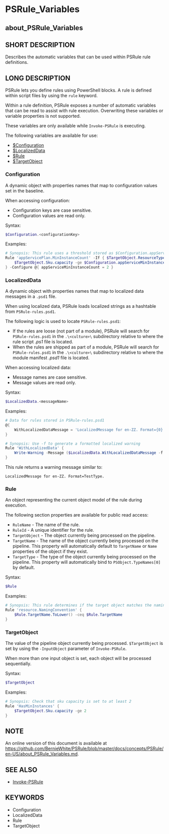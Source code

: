 # PSRule_Variables

## about_PSRule_Variables

## SHORT DESCRIPTION

Describes the automatic variables that can be used within PSRule rule definitions.

## LONG DESCRIPTION

PSRule lets you define rules using PowerShell blocks. A rule is defined within script files by using the `rule` keyword.

Within a rule definition, PSRule exposes a number of automatic variables that can be read to assist with rule execution. Overwriting these variables or variable properties is not supported.

These variables are only available while `Invoke-PSRule` is executing.

The following variables are available for use:

- [$Configuration](#configuration)
- [$LocalizedData](#localizeddata)
- [$Rule](#rule)
- [$TargetObject](#targetobject)

### Configuration

A dynamic object with properties names that map to configuration values set in the baseline.

When accessing configuration:

- Configuration keys are case sensitive.
- Configuration values are read only.

Syntax:

```powershell
$Configuration.<configurationKey>
```

Examples:

```powershell
# Synopsis: This rule uses a threshold stored as $Configuration.appServiceMinInstanceCount
Rule 'appServicePlan.MinInstanceCount' -If { $TargetObject.ResourceType -eq 'Microsoft.Web/serverfarms' } {
    $TargetObject.Sku.capacity -ge $Configuration.appServiceMinInstanceCount
} -Configure @{ appServiceMinInstanceCount = 2 }
```

### LocalizedData

A dynamic object with properties names that map to localized data messages in a `.psd1` file.

When using localized data, PSRule loads localized strings as a hashtable from `PSRule-rules.psd1`.

The following logic is used to locate `PSRule-rules.psd1`:

- If the rules are loose (not part of a module), PSRule will search for `PSRule-rules.psd1` in the `.\<culture>\` subdirectory relative to where the rule script _.ps1_ file is located.
- When the rules are shipped as part of a module, PSRule will search for `PSRule-rules.psd1` in the `.\<culture>\` subdirectory relative to where the module manifest _.psd1_ file is located.

When accessing localized data:

- Message names are case sensitive.
- Message values are read only.

Syntax:

```powershell
$LocalizedData.<messageName>
```

Examples:

```powershell
# Data for rules stored in PSRule-rules.psd1
@{
    WithLocalizedDataMessage = 'LocalizedMessage for en-ZZ. Format={0}.'
}
```

```powershell
# Synopsis: Use -f to generate a formatted localized warning
Rule 'WithLocalizedData' {
    Write-Warning -Message ($LocalizedData.WithLocalizedDataMessage -f $TargetObject.Type)
}
```

This rule returns a warning message similar to:

```text
LocalizedMessage for en-ZZ. Format=TestType.
```

### Rule

An object representing the current object model of the rule during execution.

The following section properties are available for public read access:

- `RuleName` - The name of the rule.
- `RuleId` - A unique identifier for the rule.
- `TargetObject` - The object currently being processed on the pipeline.
- `TargetName` - The name of the object currently being processed on the pipeline. This property will automatically default to `TargetName` or `Name` properties of the object if they exist.
- `TargetType` - The type of the object currently being processed on the pipeline. This property will automatically bind to `PSObject.TypeNames[0]` by default.

Syntax:

```powershell
$Rule
```

Examples:

```powershell
# Synopsis: This rule determines if the target object matches the naming convention
Rule 'resource.NamingConvention' {
    $Rule.TargetName.ToLower() -ceq $Rule.TargetName
}
```

### TargetObject

The value of the pipeline object currently being processed. `$TargetObject` is set by using the `-InputObject` parameter of `Invoke-PSRule`.

When more than one input object is set, each object will be processed sequentially.

Syntax:

```powershell
$TargetObject
```

Examples:

```powershell
# Synopsis: Check that sku capacity is set to at least 2
Rule 'HasMinInstances' {
    $TargetObject.Sku.capacity -ge 2
}
```

## NOTE

An online version of this document is available at https://github.com/BernieWhite/PSRule/blob/master/docs/concepts/PSRule/en-US/about_PSRule_Variables.md.

## SEE ALSO

- [Invoke-PSRule](https://github.com/BernieWhite/PSRule/blob/master/docs/commands/PSRule/en-US/Invoke-PSRule.md)

## KEYWORDS

- Configuration
- LocalizedData
- Rule
- TargetObject
